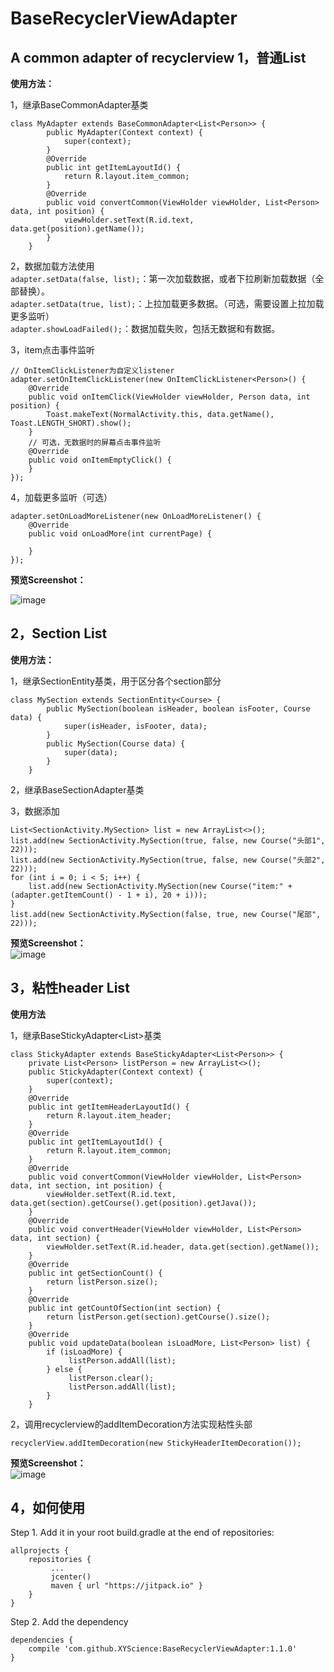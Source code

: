 # BaseRecyclerViewAdapter
A common adapter of recyclerview
1，普通List
-----
**使用方法：**     

1，继承BaseCommonAdapter基类     
```    
class MyAdapter extends BaseCommonAdapter<List<Person>> {
        public MyAdapter(Context context) {
            super(context);
        }
        @Override
        public int getItemLayoutId() {
            return R.layout.item_common;
        }
        @Override
        public void convertCommon(ViewHolder viewHolder, List<Person> data, int position) {
            viewHolder.setText(R.id.text, data.get(position).getName());
        }
    }
```   
2，数据加载方法使用    
`adapter.setData(false, list);`：第一次加载数据，或者下拉刷新加载数据（全部替换）。   
`adapter.setData(true, list);`：上拉加载更多数据。（可选，需要设置上拉加载更多监听）    
`adapter.showLoadFailed();`：数据加载失败，包括无数据和有数据。   

3，item点击事件监听    
```   
// OnItemClickListener为自定义listener
adapter.setOnItemClickListener(new OnItemClickListener<Person>() {
    @Override
    public void onItemClick(ViewHolder viewHolder, Person data, int position) {
        Toast.makeText(NormalActivity.this, data.getName(), Toast.LENGTH_SHORT).show();
    }
    // 可选，无数据时的屏幕点击事件监听
    @Override
    public void onItemEmptyClick() {
    }
});   
```   
4，加载更多监听（可选）    
```   
adapter.setOnLoadMoreListener(new OnLoadMoreListener() {
    @Override
    public void onLoadMore(int currentPage) {
              
    }
});
```   
**预览Screenshot：**

![image](https://github.com/XYScience/BaseRecyclerViewAdapter/raw/master/screenshot/common_list.gif)

2，Section List
-----
**使用方法：**       

1，继承SectionEntity基类，用于区分各个section部分
```
class MySection extends SectionEntity<Course> {
        public MySection(boolean isHeader, boolean isFooter, Course data) {
            super(isHeader, isFooter, data);
        }
        public MySection(Course data) {
            super(data);
        }
    }
```

2，继承BaseSectionAdapter<MySection>基类     

3，数据添加          
```
List<SectionActivity.MySection> list = new ArrayList<>();
list.add(new SectionActivity.MySection(true, false, new Course("头部1", 22)));
list.add(new SectionActivity.MySection(true, false, new Course("头部2", 22)));
for (int i = 0; i < 5; i++) {
    list.add(new SectionActivity.MySection(new Course("item:" + (adapter.getItemCount() - 1 + i), 20 + i)));
}
list.add(new SectionActivity.MySection(false, true, new Course("尾部", 22)));     
```

**预览Screenshot：**       
![image](https://github.com/XYScience/BaseRecyclerViewAdapter/raw/master/screenshot/section_list.gif)

3，粘性header List         
-----           
**使用方法**      

1，继承BaseStickyAdapter<List<Person>>基类    
```
class StickyAdapter extends BaseStickyAdapter<List<Person>> {
    private List<Person> listPerson = new ArrayList<>();
    public StickyAdapter(Context context) {
        super(context);
    }
    @Override
    public int getItemHeaderLayoutId() {
        return R.layout.item_header;
    }
    @Override
    public int getItemLayoutId() {
        return R.layout.item_common;
    }
    @Override
    public void convertCommon(ViewHolder viewHolder, List<Person> data, int section, int position) {
        viewHolder.setText(R.id.text, data.get(section).getCourse().get(position).getJava());
    }
    @Override
    public void convertHeader(ViewHolder viewHolder, List<Person> data, int section) {
        viewHolder.setText(R.id.header, data.get(section).getName());
    }
    @Override
    public int getSectionCount() {
        return listPerson.size();
    }
    @Override
    public int getCountOfSection(int section) {
        return listPerson.get(section).getCourse().size();
    }
    @Override
    public void updateData(boolean isLoadMore, List<Person> list) {
        if (isLoadMore) {
             listPerson.addAll(list);
        } else {
             listPerson.clear();
             listPerson.addAll(list);
        }
    }      
```             
2，调用recyclerview的addItemDecoration方法实现粘性头部               
```
recyclerView.addItemDecoration(new StickyHeaderItemDecoration());
```     
**预览Screenshot：**       
![image](https://github.com/XYScience/BaseRecyclerViewAdapter/raw/master/screenshot/sticky_header_list.gif)             

4，如何使用
-----
Step 1. Add it in your root build.gradle at the end of repositories:            
```
allprojects {
    repositories {
         ...
         jcenter()
         maven { url "https://jitpack.io" }
    }
}             
```             
Step 2. Add the dependency              
```
dependencies {
    compile 'com.github.XYScience:BaseRecyclerViewAdapter:1.1.0'
}     
```
